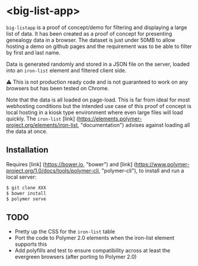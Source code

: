 # \<big-list-app\>

`big-listapp` is a proof of concept/demo for filtering and displaying a large 
list of data. It has been created as a proof of concept for presenting genealogy 
data in a browser. The dataset is just under 50MB to allow hosting a demo on
github pages and the requirement was to be able to filter by first and last 
name.

Data is generated randomly and stored in a JSON file on the server, loaded into 
an `iron-list` element and filtered client side.

:warning: This is not production ready code and is not guaranteed to work on 
any browsers but has been tested on Chrome. 

Note that the data is all loaded on page-load. This is far from ideal for most
webhosting conditions but the intended use case of this proof of concept is 
local hosting in a kiosk type environment where even large files will load
quickly. The `iron-list` [link] (https://elements.polymer-project.org/elements/iron-list, "documentation") 
advises against loading all the data at once.

## Installation

Requires [link] (https://bower.io, "bower") and [link] (https://www.polymer-project.org/1.0/docs/tools/polymer-cli, 
"polymer-cli"), to install and run a local server:
```bash
$ git clone XXX
$ bower install
$ polymer serve
```

## TODO

* Pretty up the CSS for the `iron-list` table
* Port the code to Polymer 2.0 elements when the iron-list element supports 
this
* Add polyfills and test to ensure compatibility across at least the evergreen 
browsers (after porting to Polymer 2.0)
